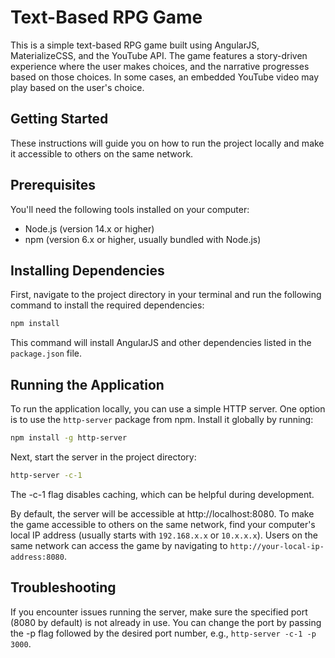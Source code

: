 # Text-Based RPG Game
This is a simple text-based RPG game built using AngularJS, MaterializeCSS, and the YouTube API. The game features a story-driven experience where the user makes choices, and the narrative progresses based on those choices. In some cases, an embedded YouTube video may play based on the user's choice.

## Getting Started
These instructions will guide you on how to run the project locally and make it accessible to others on the same network.

## Prerequisites
You'll need the following tools installed on your computer:

* Node.js (version 14.x or higher)
* npm (version 6.x or higher, usually bundled with Node.js)

## Installing Dependencies
First, navigate to the project directory in your terminal and run the following command to install the required dependencies:

```bash
npm install
```

This command will install AngularJS and other dependencies listed in the `package.json` file.

## Running the Application
To run the application locally, you can use a simple HTTP server. One option is to use the `http-server` package from npm. Install it globally by running:

```bash
npm install -g http-server
```

Next, start the server in the project directory:

```bash
http-server -c-1
```
The -c-1 flag disables caching, which can be helpful during development.

By default, the server will be accessible at http://localhost:8080. To make the game accessible to others on the same network, find your computer's local IP address (usually starts with `192.168.x.x` or `10.x.x.x`). Users on the same network can access the game by navigating to `http://your-local-ip-address:8080`.

## Troubleshooting
If you encounter issues running the server, make sure the specified port (8080 by default) is not already in use. You can change the port by passing the -p flag followed by the desired port number, e.g., `http-server -c-1 -p 3000`.

